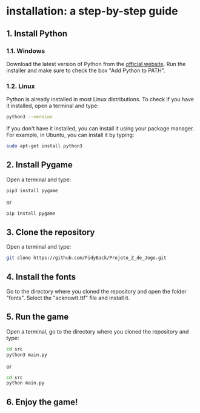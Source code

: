 # installation: a step-by-step guide

## 1. Install Python

### 1.1. Windows

Download the latest version of Python from the [official website](https://www.python.org/downloads/windows/). Run the installer and make sure to check the box "Add Python to PATH".

### 1.2. Linux

Python is already installed in most Linux distributions. To check if you have it installed, open a terminal and type:

```bash
python3 --version
```

If you don't have it installed, you can install it using your package manager. For example, in Ubuntu, you can install it by typing:

```bash
sudo apt-get install python3
```

## 2. Install Pygame

Open a terminal and type:

```bash
pip3 install pygame
```

or

```bash
pip install pygame
```

## 3. Clone the repository

Open a terminal and type:

```bash
git clone https://github.com/FidyBack/Projeto_Z_de_Jogo.git
```

## 4. Install the fonts

Go to the directory where you cloned the repository and open the folder "fonts". Select the "acknowtt.ttf" file and install it.

## 5. Run the game

Open a terminal, go to the directory where you cloned the repository and type:

```bash
cd src
python3 main.py
```

or

```bash
cd src
python main.py
```

## 6. Enjoy the game!